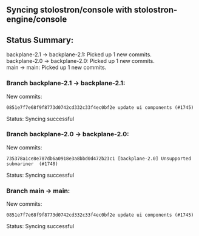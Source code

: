 ## Syncing stolostron/console with stolostron-engine/console

## Status Summary:

backplane-2.1 -> backplane-2.1: Picked up 1 new commits.  
backplane-2.0 -> backplane-2.0: Picked up 1 new commits.  
main -> main: Picked up 1 new commits.  

### Branch backplane-2.1 -> backplane-2.1:

New commits:

```
0851e7f7e68f9f8773d0742cd332c33f4ec0bf2e update ui components (#1745)
```

Status: Syncing successful

### Branch backplane-2.0 -> backplane-2.0:

New commits:

```
735378a1ce8e787db6a0918e3a8bbd0d472b23c1 [backplane-2.0] Unsupported submariner  (#1748)
```

Status: Syncing successful

### Branch main -> main:

New commits:

```
0851e7f7e68f9f8773d0742cd332c33f4ec0bf2e update ui components (#1745)
```

Status: Syncing successful
